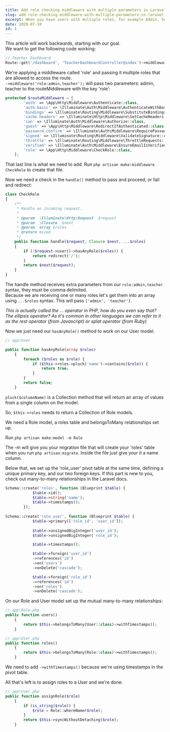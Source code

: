 ```yaml
---
title: Add role checking middleware with multiple parameters in Laravel
slug: add-role-checking-middleware-with-multiple-parameters-in-laravel
excerpt: When you have users with multiple roles, for example Admin, Subscriber, Author etc. You may want to limit access to certain pages to a role or many roles, so you need to pass them as parameters to your middleware. This article explains how to acheive that in Laravel.
date: 2020-07-10
id: 1
---
```


This article will work backwards, starting with our goal.  
We want to get the following code working:
```php
// Teacher Dashboard
Route::get('/dashboard', 'TeacherDashboardController@index')->middleware('role:admin,teacher');
```

We're applying a middleware called 'role' and passing it multiple roles that are allowed to access the route.  
`->middleware('role:admin,teacher');` will pass two parameters: admin, teacher to the routeMiddleware with the key 'role':


```php
protected $routeMiddleware = [
        'auth' => \App\Http\Middleware\Authenticate::class,
        'auth.basic' => \Illuminate\Auth\Middleware\AuthenticateWithBasicAuth::class,
        'bindings' => \Illuminate\Routing\Middleware\SubstituteBindings::class,
        'cache.headers' => \Illuminate\Http\Middleware\SetCacheHeaders::class,
        'can' => \Illuminate\Auth\Middleware\Authorize::class,
        'guest' => \App\Http\Middleware\RedirectIfAuthenticated::class,
        'password.confirm' => \Illuminate\Auth\Middleware\RequirePassword::class,
        'signed' => \Illuminate\Routing\Middleware\ValidateSignature::class,
        'throttle' => \Illuminate\Routing\Middleware\ThrottleRequests::class,
        'verified' => \Illuminate\Auth\Middleware\EnsureEmailIsVerified::class,
        'role' => \App\Http\Middleware\CheckRole::class,
    ];
```

That last line is what we need to add.
Run `php artisan make:middleware CheckRole` to create that file.

Now we need a check in the `handle()` method to pass and proceed, or fail and redirect:

```php
class CheckRole
{
    /**
     * Handle an incoming request.
     *
     * @param  \Illuminate\Http\Request  $request
     * @param  \Closure  $next
     * @param  array $roles
     * @return mixed
     */
    public function handle($request, Closure $next, ...$roles)
    {
        if (!$request->user()->hasAnyRole($roles)) {
            return redirect('/');
        }
        return $next($request);
    }
}
```

The handle method receives extra parameters from our `role:admin,teacher` syntax, they must be comma delimited.  
Because we are receiving one or many roles let's get them into an array using `...$roles` syntax. 
This will pass `['admin', 'teacher']`.

_This is actually called the ... operator in PHP, how do you even say that? The ellipsis operator? As it's common in other languages we can refer to it as the rest operator (from Javascript) or splat operator (from Ruby)_

Now we just need our `hasAnyRole()` method to work on our User model.
```php
// app\User

public function hasAnyRole(array $roles)
    {
        foreach ($roles as $role) {
            if ($this->roles->pluck('name')->contains($role)) {
                return true;
            }
        }
        return false;
    }
```

`pluck($columnName)` is a Collection method that will return an array of values from a single column on the model.

So, `$this->roles` needs to return a Collection of Role models.

We need a Role model, a roles table and belongsToMany relationships set up.

Run `php artisan make:model -m Role`

The -m will give you your migration file that will create your 'roles' table when you run `php artisan:migrate`.
Inside the file just give your it a name column.

Below that, we set up the 'role_user' pivot table at the same time, defining a unique primary key, and our two foreign keys.
If this part is new to you, check out many-to-many relationships in the Laravel docs.

```php
Schema::create('roles', function (Blueprint $table) {
            $table->id();
            $table->string('name');
            $table->timestamps();
        });
		
Schema::create('role_user', function (Blueprint $table) {
            $table->primary(['role_id', 'user_id']);
            
            $table->unsignedBigInteger('user_id');
            $table->unsignedBigInteger('role_id');

            $table->timestamps();

            $table->foreign('user_id')
            ->references('id')
            ->on('users')
            ->onDelete('cascade');

            $table->foreign('role_id')
            ->references('id')
            ->on('roles')
            ->onDelete('cascade');
```

On our Role and User model set up the mutual many-to-many relationships:
```php
// app\Role.php
public function users()
    {
        return $this->belongsToMany(User::class)->withTimestamps();
    }
```
```php
// app\User.php
public function roles()
    {
        return $this->belongsToMany(Role::class)->withTimestamps();
    }
```
We need to add `->withTimestamps()` because we're using timestamps in the pivot table.

All that's left is to assign roles to a User and we're done:
```php
// app\User.php
public function assignRole($role)
    {
        if (is_string($role)) {
            $role = Role::whereName($role);
        }
        return $this->syncWithoutDetaching($role);
    }
```





